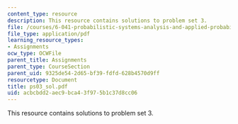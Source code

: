 ```yaml
---
content_type: resource
description: This resource contains solutions to problem set 3.
file: /courses/6-041-probabilistic-systems-analysis-and-applied-probability-spring-2006/acbcbdd2aec9bca43f975b1c37d8cc06_ps03_sol.pdf
file_type: application/pdf
learning_resource_types:
- Assignments
ocw_type: OCWFile
parent_title: Assignments
parent_type: CourseSection
parent_uid: 9325de54-2d65-bf39-fdfd-628b4570d9ff
resourcetype: Document
title: ps03_sol.pdf
uid: acbcbdd2-aec9-bca4-3f97-5b1c37d8cc06
---
```

This resource contains solutions to problem set 3.


